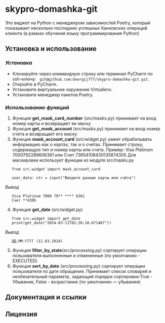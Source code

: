 # **skypro-domashka-git**

Это виджет на Python с менеджером зависимостей Poetry, который показывает несколько последних успешных банковских операций клиента (в рамках обучения языку программирования Python)

## **Установка и использование**
### *Установка*

* Клонируйте через коммандную строку или терминал PyCharm по ssh-ключу: ``` git@github.com:Georgij777/skypro-domashka-git.git.``` 
* Откройте в PyCharm.
* Установите виртуальное окружение Virtualenv. 
* Установите менеджер пакетов Poetry.

### *Использование функций*
  1. Функция **get_mask_card_number** (src/masks.py) принимает на вход номер карты и возвращает ее маску
  2. Функция **get_mask_account** (src/masks.py) принимает на вход номер счета и возвращает его маску
  3. Функция **mask_account_card** (src/widget.py) умеет обрабатывать информацию как о картах, так и о счетах.
     Принимает строку, содержащую тип и номер карты или счета. Пример: Visa Platinum 7000792289606361 или Счет 73654108430135874305
     Для маскировки использует функции из модуля src/masks.py
```
   from src.widget import mask_account_card

   user_data: str = input("Введите данные карты или счёта")
   ```
   *Вывод*
```
   Visa Platinum 7000 79** **** 6361
   Счет **4305
   ```
  4. Функция **get_date** (src/widget.py) 
```
   from src.widget import get_date
   print(get_date("2024-03-11T02:26:18.671407"))
   ```
   *Вывод*
```
   ДД.ММ.ГГГГ (11.03.2024)
   ```
 
  5. Функция **filter_by_state**(src/processing.py) сортирует операции пользователя выполненные и отмененные (по умолчанию - EXECUTED)
  6. Функция **sort_by_date** (src/processing.py) сортирует операции пользователя по дате обращения. Принимает список словарей и необязательный параметр, задающий порядок сортировки:True - Убывание, False - возрастание (по умолчанию — убывание)



## **Документация и ссылки**

## **Лицензия**
